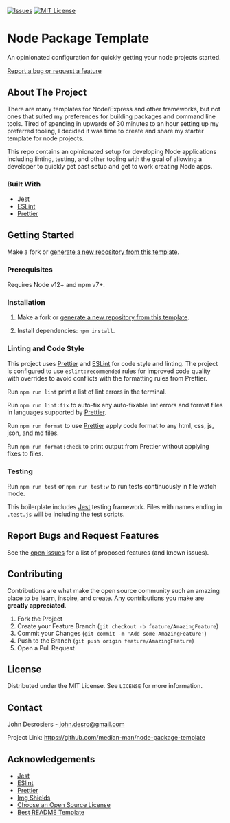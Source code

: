 [![Issues][issues-shield]][issues-url]
[![MIT License][license-shield]][license-url]

# Node Package Template

An opinionated configuration for quickly getting your node projects started.

[Report a bug or request a feature](https://github.com/median-man/node-package-template/issues)

## About The Project

There are many templates for Node/Express and other frameworks, but not ones that suited my preferences for building packages and command line tools. Tired of spending in upwards of 30 minutes to an hour setting up my preferred tooling, I decided it was time to create and share my starter template for node projects.

This repo contains an opinionated setup for developing Node applications including linting, testing, and other tooling with the goal of allowing a developer to quickly get past setup and get to work creating Node apps.

### Built With

- [Jest][jest]
- [ESLint][eslint]
- [Prettier][prettier]

## Getting Started

Make a fork or [generate a new repository from this template](https://github.com/median-man/mern-jwt-boilerplate/generate).

### Prerequisites

Requires Node v12+ and npm v7+.

### Installation

1. Make a fork or [generate a new repository from this template](https://github.com/median-man/mern-jwt-boilerplate/generate).

2. Install dependencies: `npm install`.

### Linting and Code Style

This project uses [Prettier][prettier] and [ESLint][eslint] for code style and linting. The project is configured to use `eslint:recommended` rules for improved code quality with overrides to avoid conflicts with the formatting rules from Prettier.

Run `npm run lint` print a list of lint errors in the terminal.

Run `npm run lint:fix` to auto-fix any auto-fixable lint errors and format files in languages supported by [Prettier][prettier].

Run `npm run format` to use [Prettier][prettier] apply code format to any html, css, js, json, and md files.

Run `npm run format:check` to print output from Prettier without applying fixes to files.

### Testing

Run `npm run test` or `npm run test:w` to run tests continuously in file watch mode.

This boilerplate includes [Jest][jest] testing framework. Files with names ending in `.test.js` will be including the test scripts.

## Report Bugs and Request Features

See the [open issues](https://github.com/othneildrew/Best-README-Template/issues) for a list of proposed features (and known issues).

## Contributing

Contributions are what make the open source community such an amazing place to be learn, inspire, and create. Any contributions you make are **greatly appreciated**.

1. Fork the Project
2. Create your Feature Branch (`git checkout -b feature/AmazingFeature`)
3. Commit your Changes (`git commit -m 'Add some AmazingFeature'`)
4. Push to the Branch (`git push origin feature/AmazingFeature`)
5. Open a Pull Request

## License

Distributed under the MIT License. See `LICENSE` for more information.

## Contact

John Desrosiers - <john.desro@gmail.com>

Project Link: <https://github.com/median-man/node-package-template>

## Acknowledgements

- [Jest][jest]
- [ESlint][eslint]
- [Prettier][prettier]
- [Img Shields](https://shields.io)
- [Choose an Open Source License](https://choosealicense.com)
- [Best README Template](https://github.com/othneildrew/Best-README-Template)

[contributors-url]: https://github.com/median-man/node-package-template/graphs/contributors
[eslint]: https://eslint.org/
[issues-shield]: https://img.shields.io/github/issues/median-man/node-package-template.svg?style=for-the-badge
[issues-url]: https://github.com/median-man/node-package-template/issues
[jest]: https://jestjs.io/
[license-shield]: https://img.shields.io/github/license/median-man/node-package-template.svg?style=for-the-badge
[license-url]: https://github.com/median-man/node-package-template/blob/master/LICENSE.txt
[prettier]: https://prettier.io/
